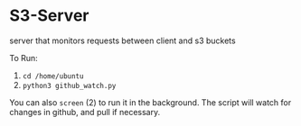 # S3-Server
server that monitors requests between client and s3 buckets

To Run:
1. `cd /home/ubuntu`
2. `python3 github_watch.py`

You can also `screen` (2) to run it in the background. The script will watch for changes in github, and pull if necessary.  
